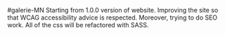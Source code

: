 #galerie-MN
Starting from 1.0.0 version of website. Improving the site so that WCAG accessibility advice is respected. Moreover, trying to do SEO work. All of the css will be refactored with SASS.
